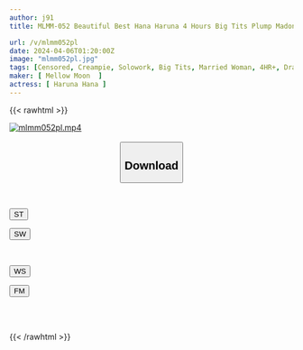 ```yaml
---
author: j91
title: MLMM-052 Beautiful Best Hana Haruna 4 Hours Big Tits Plump Madonna

url: /v/mlmm052pl
date: 2024-04-06T01:20:00Z
image: "mlmm052pl.jpg"
tags: [Censored, Creampie, Solowork, Big Tits, Married Woman, 4HR+, Drama, Huge Butt	]
maker: [ Mellow Moon  ]
actress: [ Haruna Hana ]
---
```



{{< rawhtml >}}

<div class="video" data-videoid="We39MdKka7Sb9LY">
    <a href="javascript:;">
        <img src="/v/mlmm052pl/mlmm052pl.jpg" width="WIDTH" height="HEIGHT" alt="mlmm052pl.mp4" loading="lazy">
    </a>
</div>

<script type="text/javascript" src="https://j91.asia/asset/on-demand-st.js"></script>

<br>
  <link rel="stylesheet" href="https://j91.asia/asset/bs5.css">
  
  <center>
  <button class="btn btn-primary" type="button" data-bs-toggle="collapse" data-bs-target=".multi-collapse" aria-expanded="false" aria-controls="multiCollapseExample1 multiCollapseExample2"><h2>Download</h2></button></center>
</p>
<div class="row">
  <div class="col">
    <div class="collapse multi-collapse" id="multiCollapseExample1">
      <div class="card card-body">
	      	      <br>
<div class="buttons">  
<p><a href="https://streamtape.to/v/We39MdKka7Sb9LY" target="_blank"><button class="btn-hover color-3"><i class="fa fa-download"></i> ST</button></a></p>
<p><a href="https://asnwish.com/8cgdn52orjnj" target="_blank"><button class="btn-hover color-2"><i class="fa fa-download"></i> SW</button></a></p></div>
    </div>
  </div>
</div>
  <div class="col">
    <div class="collapse multi-collapse" id="multiCollapseExample2">
      <div class="card card-body">
	      <br>
<div class="buttons">
<p><a href="https://wolfstream.tv/ct1fgmxfa1kg"><button class="btn-hover color-9"><i class="fa fa-download"></i> WS</button></a></p>
<p><a href="https://filemoon.sx/d/j6g0aoznkcrw"><button class="btn-hover color-8"><i class="fa fa-download"></i> FM</button></a></p></div>
<br><br>
      </div>
    </div>
  </div>
</div>

{{< /rawhtml >}}